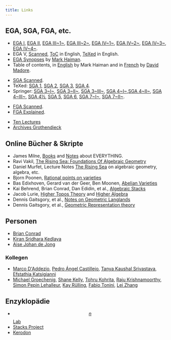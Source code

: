 ```yaml
---
title: Links
---
```


## EGA, SGA, FGA, etc.

* [EGA I][EGA1], [EGA II][EGA2], [EGA III~1~][EGA31], [EGA III~2~][EGA32],
  [EGA IV~1~][EGA41], [EGA IV~2~][EGA42],
  [EGA IV~3~][EGA43], [EGA IV~4~][EGA44].
* EGA V, [Scanned][EGA5Scanned], [ToC][EGA5ToC] in English,
  [TeXed][EGA5TeXed] in English.
* [EGA Synopses][Synopses] by [Mark Haiman][MarkHaiman].
* Table of contents, in [English][TOC_en] by Mark Haiman and in
  [French][TOC_fr] by [David Madore][DavidMadore].
  
  
[EGA1]: http://www.numdam.org/item?id=PMIHES_1960__4__5_0
[EGA2]: http://www.numdam.org/item?id=PMIHES_1961__8__5_0
[EGA31]: http://www.numdam.org/item?id=PMIHES_1961__11__5_0
[EGA32]: http://www.numdam.org/item?id=PMIHES_1963__17__5_0
[EGA41]: http://www.numdam.org/item?id=PMIHES_1964__20__5_0
[EGA42]: http://www.numdam.org/item?id=PMIHES_1965__24__5_0
[EGA43]: http://www.numdam.org/item?id=PMIHES_1966__28__5_0
[EGA44]: http://www.numdam.org/item?id=PMIHES_1967__32__5_0
[EGA5Scanned]: //webusers.imj-prg.fr/~leila.schneps/grothendieckcircle/EGA/EGA5.pdf
[EGA5ToC]: //webusers.imj-prg.fr/~leila.schneps/grothendieckcircle/EGA/EGAVcontents.pdf
[EGA5TeXed]: http://www.jmilne.org/math/Documents/EGA-V.pdf
[Synopses]: //math.berkeley.edu/~mhaiman/math256-fall13-spring14/
[TOC_en]: //math.berkeley.edu/~mhaiman/math256-fall13-spring14/EGA-contents.pdf
[TOC_fr]: //perso.telecom-paristech.fr/~madore/ega-toc.pdf
[DavidMadore]: //perso.telecom-paristech.fr/~madore/
[MarkHaiman]: //math.berkeley.edu/~mhaiman/


* [SGA Scanned][SGAScanned]. 
* TeXed: [SGA 1][SGA1], [SGA 2][SGA2], [SGA 3][SGA3], [SGA 4][SGA4].
* Springer: [SGA 3~I~][SGA31], [SGA 3~II~][SGA32], [SGA 3~III~][SGA33],
  [SGA 4~I~][SGA41],[SGA 4~II~][SGA42], [SGA 4~III~][SGA43],
  [SGA 4½][SGA4.5], [SGA 5][SGA5],
  [SGA 6][SGA6], [SGA 7~I~][SGA7I], [SGA 7~II~][SGA7II].


[SGAScanned]: http://library.msri.org/books/sga/sga/index.html
[SGA1]: //arxiv.org/abs/math/0206203
[SGA2]: //arxiv.org/abs/math/0511279
[SGA3]: //webusers.imj-prg.fr/~patrick.polo/SGA3/
[SGA4]: //fabrice.orgogozo.perso.math.cnrs.fr/SGA4/

[SGA31]: //doi.org/10.1007/BFb0058993
[SGA32]: //doi.org/10.1007/BFb0059005
[SGA33]://doi.org/10.1007/BFb0059027
[SGA41]: //doi.org/10.1007/BFb0081551
[SGA42]: //doi.org/10.1007/BFb0061319
[SGA43]: //doi.org/10.1007/BFb0070714
[SGA4.5]: //doi.org/10.1007/BFb0091516
[SGA5]: //doi.org/10.1007/BFb0096802
[SGA6]: //doi.org/10.1007/BFb0066283
[SGA7I]: //doi.org/10.1007/BFb0068688
[SGA7II]: //doi.org/10.1007/BFb0060505


* [FGA Scanned][FGAScanned].
* [FGA Explained][FGAe].


[FGAScanned]: //webusers.imj-prg.fr/~leila.schneps/grothendieckcircle/FGA.pdf
[FGAe]: //dx.doi.org/10.1090/surv/123


* [Ten Lectures][dix]
* [Archives Grothendieck][archives]

[dix]: //webusers.imj-prg.fr/~leila.schneps/grothendieckcircle/Alltenlectures.pdf
[archives]: //grothendieck.umontpellier.fr/


## Online Bücher & Skripte

* James Milne, [Books][MilneBooks] and [Notes][MilneNotes] about EVERYTHING.
* Ravi Vakil, [The Rising Sea: Foundations Of Algebraic Geometry][FOAG]
* Daniel Murfet, Lecture Notes [The Rising Sea][therisingsea] on algebraic geometry, algebra, etc.
* Bjorn Poonen, [Rational points on varieties][Qpoints]
* Bas Edixhoven, Gerard van der Geer, Ben Moonen, [Abelian Varieties][AV]
* Kai Behrend, Brian Conrad, Dan Edidin, et al., [Algebraic Stacks][algstacks]
* Jacob Lurie, [Higher Topos Theory][HTT] and [Higher Algebra][HA]
* Dennis Gaitsgory, et al., [Notes on Geometric Langlands][GL]
* Dennis Gaitsgory, et al., [Geometric Representation theory][GRT]


[AV]: http://gerard.vdgeer.net/AV
[Qpoints]: http://www-math.mit.edu/~poonen/papers/Qpoints.pdf
[algstacks]: //www.math.uzh.ch/index.php?pr_vo_det&key1=1287&key2=580&no_cache=1
[FOAG]: //math.stanford.edu/~vakil/216blog/
[therisingsea]: http://therisingsea.org/post/notes/
[HA]: http://www.math.harvard.edu/~lurie/papers/HA.pdf
[HTT]: http://www.math.harvard.edu/~lurie/papers/HTT.pdf
[GL]: http://www.math.harvard.edu/~gaitsgde/GL/
[GRT]: http://www.math.harvard.edu/~gaitsgde/grad_2009/
[MilneBooks]: http://www.jmilne.org/math/Books/index.html
[MilneNotes]: http://www.jmilne.org/math/CourseNotes/index.html


## Personen

* [Brian Conrad][BrianConrad]
* [Kiran Sridhara Kedlaya][KiranKedlaya]
* [Aise Johan de Jong][AJdeJong]

[BrianConrad]: //math.stanford.edu/~conrad/
[KiranKedlaya]: //www.kskedlaya.org/
[AJdeJong]: http://math.columbia.edu/~dejong/

### Kollegen
* [Marco D'Addezio][Marco],
  [Pedro Ángel Castillejo][Pedro],
  [Tanya Kaushal Srivastava][Tanya],
  [Efstathia Katsigianni][Efstathia]
* [Michael Groechenig][Michael],
  [Shane Kelly][Shane],
  [Tohru Kohrita][Tohru],
  [Raju Krishnamoorthy][Raju],
  [Simon Pepin Lehalleur][Simon],
  [Kay Rülling][Kay],
  [Fabio Tonini][Fabio],
  [Lei Zhang][Lei]
  
  

[Pedro]:     //page.mi.fu-berlin.de/castillejo/
[Tanya]:     //page.mi.fu-berlin.de/tanyasrivas/
[Efstathia]: //page.mi.fu-berlin.de/katsief/
[Marco]:     //page.mi.fu-berlin.de/daddezio/
[Kay]:       //page.mi.fu-berlin.de/ruelling/
[Lei]:       //page.mi.fu-berlin.de/lei/
[Shane]:     //page.mi.fu-berlin.de/shanekelly/
[Michael]:   //page.mi.fu-berlin.de/groemich/
[Fabio]:     //page.mi.fu-berlin.de/tonini/
[tohru]:     //page.mi.fu-berlin.de/tohru/
[Simon]:     //simon-pepin.github.io/
[Raju]:      //math.columbia.edu/~raju/



## Enzyklopädie

* [$$n$$Lab][nlab]
* [Stacks Project][SP]
* [Kerodon][Kerodon]

[nlab]: //ncatlab.org/
[SP]: //stacks.math.columbia.edu/
[Kerodon]: http://www.math.harvard.edu/~lurie/Kerodon/main.html
